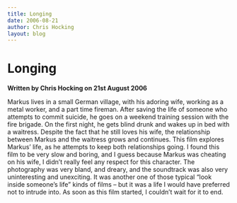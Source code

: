 ```yaml
---
title: Longing
date: 2006-08-21
author: Chris Hocking
layout: blog
---
```

# Longing

**Written by Chris Hocking on 21st August 2006**

Markus lives in a small German village, with his adoring wife, working as a metal worker, and a part time fireman. After saving the life of someone who attempts to commit suicide, he goes on a weekend training session with the fire brigade. On the first night, he gets blind drunk and wakes up in bed with a waitress. Despite the fact that he still loves his wife, the relationship between Markus and the waitress grows and continues. This film explores Markus’ life, as he attempts to keep both relationships going. I found this film to be very slow and boring, and I guess because Markus was cheating on his wife, I didn’t really feel any respect for this character. The photography was very bland, and dreary, and the soundtrack was also very uninteresting and unexciting. It was another one of those typical “look inside someone’s life” kinds of films – but it was a life I would have preferred not to intrude into. As soon as this film started, I couldn’t wait for it to end.